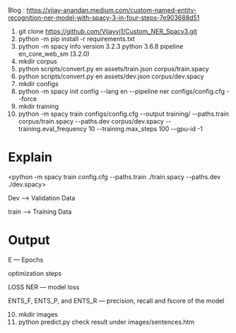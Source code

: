 Blog : https://vijay-anandan.medium.com/custom-named-entity-recognition-ner-model-with-spacy-3-in-four-steps-7e903688d51

1. git clone https://github.com/Vijayvj1/Custom_NER_Spacy3.git
2. python -m pip install -r requirements.txt
3. python -m spacy info
    version 3.2.3
    python 3.6.8
    pipeline en_core_web_sm (3.2.0) 
4. mkdir corpus
5. python scripts/convert.py en assets/train.json corpus/train.spacy
6. python scripts/convert.py en assets/dev.json corpus/dev.spacy
7. mkdir configs   
8. python -m spacy init config --lang en --pipeline ner configs/config.cfg --force
9. mkdir training   
9. python -m spacy train configs/config.cfg --output training/ --paths.train corpus/train.spacy --paths.dev corpus/dev.spacy --training.eval_frequency 10 --training.max_steps 100 --gpu-id -1


Explain
=======

<python -m spacy train config.cfg --paths.train ./train.spacy --paths.dev ./dev.spacy>

Dev --> Validation Data 

train --> Training Data 


Output
======

E — Epochs

optimization steps

LOSS NER — model loss

ENTS_F, ENTS_P, and ENTS_R — precision, recall and fscore of the model



10. mkdir images
11. python predict.py
check result under images/sentences.htm